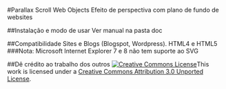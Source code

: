 #Parallax Scroll Web Objects
Efeito de perspectiva com plano de fundo de websites

##Instalação e modo de usar
Ver manual na pasta doc

##Compatibilidade
Sites e Blogs (Blogspot, Wordpress).
HTML4 e HTML5
###Nota: Microsoft Internet Explorer 7 e 8 não tem suporte ao SVG

##Dê crédito ao trabalho dos outros
<a rel="license" href="http://creativecommons.org/licenses/by/3.0/"><img alt="Creative Commons License" style="border-width:0" src="http://i.creativecommons.org/l/by/3.0/88x31.png" /></a>This work is licensed under a <a rel="license" href="http://creativecommons.org/licenses/by/3.0/">Creative Commons Attribution 3.0 Unported License</a>.
